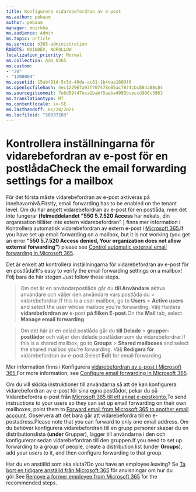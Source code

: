 ```yaml
---
title: Konfigurera vidarebefordran av e-post
ms.author: pebaum
author: pebaum
manager: mnirkhe
ms.audience: Admin
ms.topic: article
ms.service: o365-administration
ROBOTS: NOINDEX, NOFOLLOW
localization_priority: Normal
ms.collection: Adm_O365
ms.custom:
- "20"
- "1200004"
ms.assetid: 15abf81d-5c5d-49da-ac81-1b4daa1809f6
ms.openlocfilehash: 4ec122967a93f707478e05ac7874cbc884a88c84
ms.sourcegitcommit: 7e6d89f47eca1babf5aeba4995bceccd990c3963
ms.translationtype: MT
ms.contentlocale: sv-SE
ms.lasthandoff: 01/28/2021
ms.locfileid: "50037203"
---
```

# <a name="check-the-email-forwarding-settings-for-a-mailbox"></a><span data-ttu-id="53583-102">Kontrollera inställningarna för vidarebefordran av e-post för en postlåda</span><span class="sxs-lookup"><span data-stu-id="53583-102">Check the email forwarding settings for a mailbox</span></span>

<span data-ttu-id="53583-103">För det första måste vidarebefordran av e-post aktiveras på innehavarnivå.</span><span class="sxs-lookup"><span data-stu-id="53583-103">Firstly, email forwarding has to be enabled on the tenant level.</span></span> <span data-ttu-id="53583-104">Om du har angett vidarebefordran av e-post för en postlåda, men det inte fungerar **(felmeddelandet "550 5.7.520 Access** har nekats, din organisation tillåter inte extern vidarebefordran" ) finns mer information i Kontrollera automatisk vidarebefordran av extern e-post i [Microsoft 365.](https://docs.microsoft.com/microsoft-365/security/office-365-security/external-email-forwarding?view=o365-worldwide)</span><span class="sxs-lookup"><span data-stu-id="53583-104">If you have set up email forwarding on a mailbox, but it is not working (you get an error **"550 5.7.520 Access denied, Your organization does not allow external forwarding"**) please see [Control automatic external email forwarding in Microsoft 365](https://docs.microsoft.com/microsoft-365/security/office-365-security/external-email-forwarding?view=o365-worldwide).</span></span>

<span data-ttu-id="53583-105">Det är enkelt att kontrollera inställningarna för vidarebefordran av e-post för en postlåda!</span><span class="sxs-lookup"><span data-stu-id="53583-105">It's easy to verify the email forwarding settings on a mailbox!</span></span> <span data-ttu-id="53583-106">Följ bara de här stegen.</span><span class="sxs-lookup"><span data-stu-id="53583-106">Just follow these steps.</span></span>
  
> <span data-ttu-id="53583-107">Om det är en användarpostlåda går du **till Användare** aktiva användare och väljer den användare vars postlåda du \>  vidarebefordrar.</span><span class="sxs-lookup"><span data-stu-id="53583-107">If this is a user mailbox, go to **Users** \> **Active users** and select the user whose mailbox you're forwarding.</span></span> <span data-ttu-id="53583-108">Välj Hantera **vidarebefordran av** e-post **på fliken E-post.**</span><span class="sxs-lookup"><span data-stu-id="53583-108">On the **Mail** tab, select **Manage email forwarding**.</span></span>

> <span data-ttu-id="53583-109">Om det här är en delad postlåda går du **till Delade** \> **grupper-postlådor** och väljer den delade postlådan som du vidarebefordrar.</span><span class="sxs-lookup"><span data-stu-id="53583-109">If this is a shared mailbox, go to **Groups** \> **Shared mailboxes** and select the shared mailbox you're forwarding.</span></span> <span data-ttu-id="53583-110">Välj **Redigera för** vidarebefordran av e-post.</span><span class="sxs-lookup"><span data-stu-id="53583-110">Select **Edit** for email forwarding.</span></span>

<span data-ttu-id="53583-111">Mer information finns i Konfigurera [vidarebefordran av e-post i Microsoft 365.](https://docs.microsoft.com/microsoft-365/admin/email/configure-email-forwarding)</span><span class="sxs-lookup"><span data-stu-id="53583-111">For more information, see [Configure email forwarding in Microsoft 365](https://docs.microsoft.com/microsoft-365/admin/email/configure-email-forwarding).</span></span>
  
<span data-ttu-id="53583-112">Om du vill skicka instruktioner till användarna så att de kan konfigurera vidarebefordran av e-post för sina egna postlådor, pekar du på Vidarebefordra e-post från [Microsoft 365 till ett annat e-postkonto.](https://support.office.com/article/Forward-email-from-Office-365-to-another-email-account-1ed4ee1e-74f8-4f53-a174-86b748ff6a0e)</span><span class="sxs-lookup"><span data-stu-id="53583-112">To send instructions to your users so they can set up email forwarding on their own mailboxes, point them to [Forward email from Microsoft 365 to another email account](https://support.office.com/article/Forward-email-from-Office-365-to-another-email-account-1ed4ee1e-74f8-4f53-a174-86b748ff6a0e).</span></span> <span data-ttu-id="53583-113">Observera att det bara går att vidarebefordra till en e-postadress.</span><span class="sxs-lookup"><span data-stu-id="53583-113">Please note that you can forward to only one email address.</span></span> <span data-ttu-id="53583-114">Om du behöver konfigurera vidarebefordran till en grupp personer skapar du en distributionslista **(under** Grupper), lägger till användarna i den och konfigurerar sedan vidarebefordran till den gruppen.</span><span class="sxs-lookup"><span data-stu-id="53583-114">If you need to set up forwarding to a group of people, create a distribution list (under **Groups**), add your users to it, and then configure forwarding to that group.</span></span>
  
<span data-ttu-id="53583-115">Har du en anställd som ska sluta?</span><span class="sxs-lookup"><span data-stu-id="53583-115">Do you have an employee leaving?</span></span> <span data-ttu-id="53583-116">Se [Ta bort en tidigare anställd från Microsoft 365](https://docs.microsoft.com/microsoft-365/admin/add-users/remove-former-employee) för anvisningar om hur du gör.</span><span class="sxs-lookup"><span data-stu-id="53583-116">See [Remove a former employee from Microsoft 365](https://docs.microsoft.com/microsoft-365/admin/add-users/remove-former-employee) for the recommended steps.</span></span>